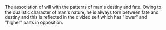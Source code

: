 The association of will with the patterns of man's destiny and fate. Owing to the dualistic character of man's nature, he is always torn between fate and destiny and this is reflected in the divided self which has "lower" and "higher" parts in opposition.